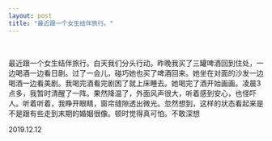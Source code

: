 ```yaml
---
layout: post
title: "最近跟一个女生结伴旅行。"
---
```


  
&nbsp;
&nbsp;


最近跟一个女生结伴旅行。白天我们分头行动。昨晚我买了三罐啤酒回到住处，一边喝酒一边看日剧。过了一会儿，碰巧她也买了啤酒回来。她坐在对面的沙发一边喝酒一边看美剧。我喝完酒看完剧困了就上床睡去。她喝完了酒开始画画。凌晨3点多，我暂时清醒了一阵。果然降温了，外面风声很大，听着感到安心，也怪吓人。听着听着，我睁开眼睛，窗帘缝隙透出微光。忽然想到，这样的状态看起来是不是跟有些走到末期的婚姻很像。顿时觉得真可怕。不敢深想

2019.12.12